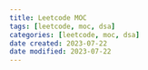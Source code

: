 ```yaml
---
title: Leetcode MOC
tags: [leetcode, moc, dsa]
categories: [leetcode, moc, dsa]
date created: 2023-07-22
date modified: 2023-07-22
---
```

